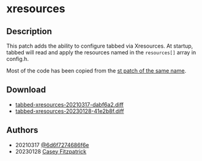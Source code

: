 xresources
==========

Description
-----------
This patch adds the ability to configure tabbed via Xresources.  At startup, tabbed
will read and apply the resources named in the `resources[]` array in config.h.

Most of the code has been copied from the [st patch of the same name](https://st.suckless.org/patches/xresources).

Download
--------
* [tabbed-xresources-20210317-dabf6a2.diff](tabbed-xresources-20210317-dabf6a2.diff)
* [tabbed-xresources-20230128-41e2b8f.diff](tabbed-xresources-20230128-41e2b8f.diff)

Authors
-------
* 20210317  [@6d6f7274686f6e](https://github.com/6d6f7274686f6e/tabbed-xresources)
* 20230128  [Casey Fitzpatrick](https://github.com/kcghost/tabbed)
